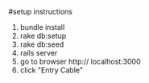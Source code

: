 #setup instructions

1. bundle install
2. rake db:setup
3. rake db:seed
4. rails server
5. go to browser http:// localhost:3000
6. click "Entry Cable"
